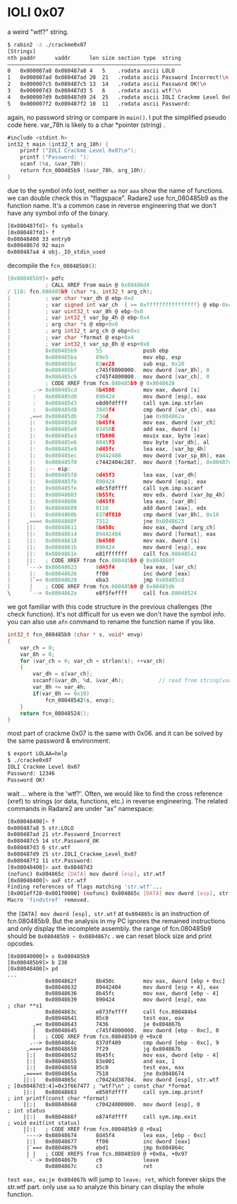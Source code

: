 IOLI 0x07
=========

a weird "wtf?" string.

```sh
$ rabin2 -z ./crackme0x07
[Strings]
nth paddr      vaddr      len size section type  string
―――――――――――――――――――――――――――――――――――――――――――――――――――――――
0   0x000007a8 0x080487a8 4   5    .rodata ascii LOLO
1   0x000007ad 0x080487ad 20  21   .rodata ascii Password Incorrect!\n
2   0x000007c5 0x080487c5 13  14   .rodata ascii Password OK!\n
3   0x000007d3 0x080487d3 5   6    .rodata ascii wtf?\n
4   0x000007d9 0x080487d9 24  25   .rodata ascii IOLI Crackme Level 0x07\n
5   0x000007f2 0x080487f2 10  11   .rodata ascii Password:
```

again, no password string or compare in `main()`. I put the simplified pseudo code here. var_78h is likely to a char *pointer (string) .

```asm
#include <stdint.h>
int32_t main (int32_t arg_10h) {
    printf ("IOLI Crackme Level 0x07\n");
    printf ("Password: ");
    scanf (%s, &var_78h);
    return fcn_080485b9 (&var_78h, arg_10h);
}
```

due to the symbol info lost, neither `aa` nor `aaa` show the name of functions. we can double check this in "flagspace". Radare2 use fcn_080485b9 as the function name. It's a common case in reverse engineering that we don't have any symbol info of the binary.

```sh
[0x080487fd]> fs symbols
[0x080487fd]> f
0x08048400 33 entry0
0x0804867d 92 main
0x080487a4 4 obj._IO_stdin_used
```

decompile the `fcn_080485b9()`:

```C
[0x080485b9]> pdfc
            ; CALL XREF from main @ 0x80486d4
/ 118: fcn.080485b9 (char *s, int32_t arg_ch);
|           ; var char *var_dh @ ebp-0xd
|           ; var signed int var_ch  { >= 0xffffffffffffffff} @ ebp-0xc
|           ; var uint32_t var_8h @ ebp-0x8
|           ; var int32_t var_bp_4h @ ebp-0x4
|           ; arg char *s @ ebp+0x8
|           ; arg int32_t arg_ch @ ebp+0xc
|           ; var char *format @ esp+0x4
|           ; var int32_t var_sp_8h @ esp+0x8
|           0x080485b9      55             push ebp
|           0x080485ba      89e5           mov ebp, esp
|           0x080485bc      83ec28         sub esp, 0x28
|           0x080485bf      c745f8000000.  mov dword [var_8h], 0
|           0x080485c6      c745f4000000.  mov dword [var_ch], 0
|           ; CODE XREF from fcn.080485b9 @ 0x8048628
|       .-> 0x080485cd      8b4508         mov eax, dword [s]
|       :   0x080485d0      890424         mov dword [esp], eax        ; const char *s
|       :   0x080485d3      e8d0fdffff     call sym.imp.strlen         ; size_t strlen(const char *s)
|       :   0x080485d8      3945f4         cmp dword [var_ch], eax
|      ,==< 0x080485db      734d           jae 0x804862a
|      |:   0x080485dd      8b45f4         mov eax, dword [var_ch]
|      |:   0x080485e0      034508         add eax, dword [s]
|      |:   0x080485e3      0fb600         movzx eax, byte [eax]
|      |:   0x080485e6      8845f3         mov byte [var_dh], al
|      |:   0x080485e9      8d45fc         lea eax, [var_bp_4h]
|      |:   0x080485ec      89442408       mov dword [var_sp_8h], eax  ;   ...
|      |:   0x080485f0      c7442404c287.  mov dword [format], 0x80487c2 ; [0x80487c2:4]=0x50006425 ; const char *format
|      |:   ;-- eip:
|      |:   0x080485f8      8d45f3         lea eax, [var_dh]
|      |:   0x080485fb      890424         mov dword [esp], eax        ; const char *s
|      |:   0x080485fe      e8c5fdffff     call sym.imp.sscanf         ; int sscanf(const char *s, const char *format,   ...)
|      |:   0x08048603      8b55fc         mov edx, dword [var_bp_4h]
|      |:   0x08048606      8d45f8         lea eax, [var_8h]
|      |:   0x08048609      0110           add dword [eax], edx
|      |:   0x0804860b      837df810       cmp dword [var_8h], 0x10
|     ,===< 0x0804860f      7512           jne 0x8048623
|     ||:   0x08048611      8b450c         mov eax, dword [arg_ch]
|     ||:   0x08048614      89442404       mov dword [format], eax     ; char *arg_ch
|     ||:   0x08048618      8b4508         mov eax, dword [s]
|     ||:   0x0804861b      890424         mov dword [esp], eax        ; char *s
|     ||:   0x0804861e      e81fffffff     call fcn.08048542
|     ||:   ; CODE XREF from fcn.080485b9 @ 0x804860f
|     `---> 0x08048623      8d45f4         lea eax, [var_ch]
|      |:   0x08048626      ff00           inc dword [eax]
|      |`=< 0x08048628      eba3           jmp 0x80485cd
|      |    ; CODE XREF from fcn.080485b9 @ 0x80485db
\      `--> 0x0804862a      e8f5feffff     call fcn.08048524
```

we got familiar with this code structure in the previous challenges (the check function). It's not difficult for us even we don't have the symbol info. you can also use `afn` command to rename the function name if you like.

```C
int32_t fcn_080485b9 (char * s, void* envp)
{
    var_ch = 0;
    var_8h = 0;
    for (var_ch = 0; var_ch < strlen(s); ++var_ch)
    {
        var_dh = s[var_ch];
        sscanf(&var_dh, %d, &var_4h);			// read from string[var_ch], store to var_4h
        var_8h += var_4h;
        if(var_8h == 0x10)
            fcn_08048542(s, envp);
    }
    return fcn_08048524();
}
```

most part of crackme 0x07 is the same with 0x06. and it can be solved by the same password & environment:

```sh
$ export LOLAA=help
$ ./cracke0x07
IOLI Crackme Level 0x07
Password: 12346
Password OK!
```

wait ... where is the 'wtf?'. Often, we would like to find the cross reference (xref) to strings (or data, functions, etc.) in reverse engineering. The related commands in Radare2 are under "ax" namespace:

```sh
[0x08048400]> f
0x080487a8 5 str.LOLO
0x080487ad 21 str.Password_Incorrect
0x080487c5 14 str.Password_OK
0x080487d3 6 str.wtf
0x080487d9 25 str.IOLI_Crackme_Level_0x07
0x080487f2 11 str.Password:
[0x08048400]> axt 0x80487d3
(nofunc) 0x804865c [DATA] mov dword [esp], str.wtf
[0x08048400]> axF str.wtf
Finding references of flags matching 'str.wtf'...
[0x001eff28-0x001f0000] (nofunc) 0x804865c [DATA] mov dword [esp], str.wtf
Macro 'findstref' removed.
```

the `[DATA] mov dword [esp], str.wtf` at `0x804865c` is an instruction of fcn.080485b9. But the analysis in my PC ignores the remained instructions and only display the incomplete assembly. the range of fcn.080485b9 should be `0x080485b9 ~ 0x0804867c` . we can reset block size and print opcodes.

```
[0x08040000]> s 0x080485b9
[0x080485b9]> b 230
[0x08048400]> pd
...
            0x0804862f      8b450c         mov eax, dword [ebp + 0xc]
            0x08048632      89442404       mov dword [esp + 4], eax
            0x08048636      8b45fc         mov eax, dword [ebp - 4]
            0x08048639      890424         mov dword [esp], eax        ; char **s1
            0x0804863c      e873feffff     call fcn.080484b4
            0x08048641      85c0           test eax, eax
        ,=< 0x08048643      7436           je 0x804867b
        |   0x08048645      c745f4000000.  mov dword [ebp - 0xc], 0
        |   ; CODE XREF from fcn.080485b9 @ +0xc0
       .--> 0x0804864c      837df409       cmp dword [ebp - 0xc], 9
      ,===< 0x08048650      7f29           jg 0x804867b
      |:|   0x08048652      8b45fc         mov eax, dword [ebp - 4]
      |:|   0x08048655      83e001         and eax, 1
      |:|   0x08048658      85c0           test eax, eax
     ,====< 0x0804865a      7518           jne 0x8048674
     ||:|   0x0804865c      c70424d38704.  mov dword [esp], str.wtf    ; [0x80487d3:4]=0x3f667477 ; "wtf?\n" ; const char *format
     ||:|   0x08048663      e850fdffff     call sym.imp.printf         ; int printf(const char *format)
     ||:|   0x08048668      c70424000000.  mov dword [esp], 0          ; int status
     ||:|   0x0804866f      e874fdffff     call sym.imp.exit           ; void exit(int status)
     ||:|   ; CODE XREF from fcn.080485b9 @ +0xa1
     `----> 0x08048674      8d45f4         lea eax, [ebp - 0xc]
      |:|   0x08048677      ff00           inc dword [eax]
      |`==< 0x08048679      ebd1           jmp 0x804864c
      | |   ; CODE XREFS from fcn.080485b9 @ +0x8a, +0x97
      `-`-> 0x0804867b      c9             leave
            0x0804867c      c3             ret

```

`test eax, ea;je 0x804867b` will jump to `leave; ret`, which forever skips the str.wtf part. only use `aa` to analyze this binary can display the whole function.

